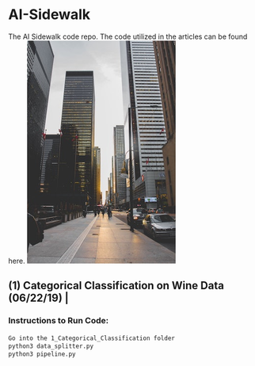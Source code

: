 # AI-Sidewalk
The AI Sidewalk code repo. The code utilized in the articles can be found here.
![Image of AI Sidewalk](https://github.com/ShantanuPhadke/AI-Sidewalk/blob/master/architectural-design-architecture-buildings-990094.jpg)

## (1) Categorical Classification on Wine Data (06/22/19) | 
### Instructions to Run Code:
  ```
  Go into the 1_Categorical_Classification folder
  python3 data_splitter.py
  python3 pipeline.py
  ```
